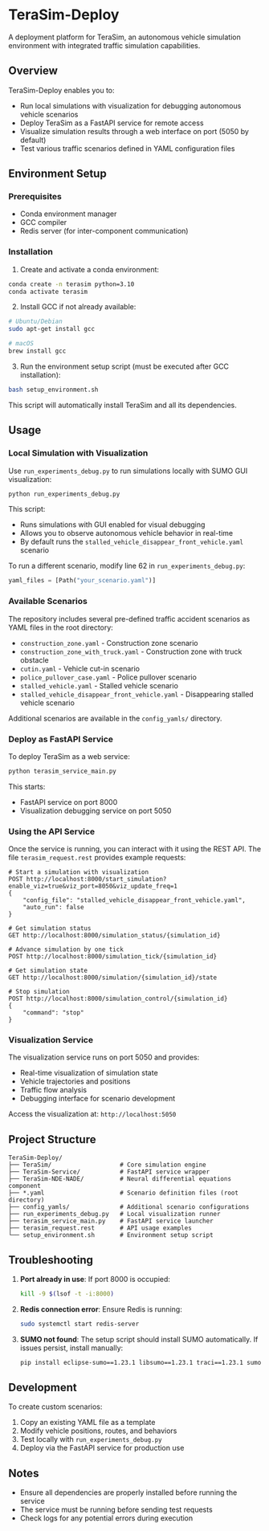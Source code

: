 # TeraSim-Deploy

A deployment platform for TeraSim, an autonomous vehicle simulation environment with integrated traffic simulation capabilities.

## Overview

TeraSim-Deploy enables you to:
- Run local simulations with visualization for debugging autonomous vehicle scenarios
- Deploy TeraSim as a FastAPI service for remote access
- Visualize simulation results through a web interface on port (5050 by default)
- Test various traffic scenarios defined in YAML configuration files

## Environment Setup

### Prerequisites
- Conda environment manager
- GCC compiler
- Redis server (for inter-component communication)

### Installation

1. Create and activate a conda environment:
```bash
conda create -n terasim python=3.10
conda activate terasim
```

2. Install GCC if not already available:
```bash
# Ubuntu/Debian
sudo apt-get install gcc

# macOS
brew install gcc
```

3. Run the environment setup script (must be executed after GCC installation):
```bash
bash setup_environment.sh
```

This script will automatically install TeraSim and all its dependencies.

## Usage

### Local Simulation with Visualization

Use `run_experiments_debug.py` to run simulations locally with SUMO GUI visualization:

```bash
python run_experiments_debug.py
```

This script:
- Runs simulations with GUI enabled for visual debugging
- Allows you to observe autonomous vehicle behavior in real-time
- By default runs the `stalled_vehicle_disappear_front_vehicle.yaml` scenario

To run a different scenario, modify line 62 in `run_experiments_debug.py`:
```python
yaml_files = [Path("your_scenario.yaml")]
```

### Available Scenarios

The repository includes several pre-defined traffic accident scenarios as YAML files in the root directory:

- `construction_zone.yaml` - Construction zone scenario
- `construction_zone_with_truck.yaml` - Construction zone with truck obstacle
- `cutin.yaml` - Vehicle cut-in scenario
- `police_pullover_case.yaml` - Police pullover scenario
- `stalled_vehicle.yaml` - Stalled vehicle scenario
- `stalled_vehicle_disappear_front_vehicle.yaml` - Disappearing stalled vehicle scenario

Additional scenarios are available in the `config_yamls/` directory.

### Deploy as FastAPI Service

To deploy TeraSim as a web service:

```bash
python terasim_service_main.py
```

This starts:
- FastAPI service on port 8000
- Visualization debugging service on port 5050

### Using the API Service

Once the service is running, you can interact with it using the REST API. The file `terasim_request.rest` provides example requests:

```http
# Start a simulation with visualization
POST http://localhost:8000/start_simulation?enable_viz=true&viz_port=8050&viz_update_freq=1
{
    "config_file": "stalled_vehicle_disappear_front_vehicle.yaml",
    "auto_run": false
}

# Get simulation status
GET http://localhost:8000/simulation_status/{simulation_id}

# Advance simulation by one tick
POST http://localhost:8000/simulation_tick/{simulation_id}

# Get simulation state
GET http://localhost:8000/simulation/{simulation_id}/state

# Stop simulation
POST http://localhost:8000/simulation_control/{simulation_id}
{
    "command": "stop"
}
```

### Visualization Service

The visualization service runs on port 5050 and provides:
- Real-time visualization of simulation state
- Vehicle trajectories and positions
- Traffic flow analysis
- Debugging interface for scenario development

Access the visualization at: `http://localhost:5050`

## Project Structure

```
TeraSim-Deploy/
├── TeraSim/                   # Core simulation engine
├── TeraSim-Service/           # FastAPI service wrapper
├── TeraSim-NDE-NADE/          # Neural differential equations component
├── *.yaml                     # Scenario definition files (root directory)
├── config_yamls/              # Additional scenario configurations
├── run_experiments_debug.py   # Local visualization runner
├── terasim_service_main.py    # FastAPI service launcher
├── terasim_request.rest       # API usage examples
└── setup_environment.sh       # Environment setup script
```

## Troubleshooting

1. **Port already in use**: If port 8000 is occupied:
   ```bash
   kill -9 $(lsof -t -i:8000)
   ```

2. **Redis connection error**: Ensure Redis is running:
   ```bash
   sudo systemctl start redis-server
   ```

3. **SUMO not found**: The setup script should install SUMO automatically. If issues persist, install manually:
   ```bash
   pip install eclipse-sumo==1.23.1 libsumo==1.23.1 traci==1.23.1 sumolib==1.23.1
   ```

## Development

To create custom scenarios:
1. Copy an existing YAML file as a template
2. Modify vehicle positions, routes, and behaviors
3. Test locally with `run_experiments_debug.py`
4. Deploy via the FastAPI service for production use

## Notes

- Ensure all dependencies are properly installed before running the service
- The service must be running before sending test requests
- Check logs for any potential errors during execution

